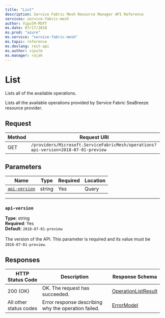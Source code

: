 ```yaml
---
title: "List"
description: Service Fabric Mesh Resource Manager API Reference
services: service-fabric-mesh
author: VipulM-MSFT
ms.date: 07/17/2018
ms.prod: "azure"
ms.service: "service-fabric-mesh"
ms.topic: reference
ms.devlang: rest-api
ms.author: vipulm
ms.manager: rajak
---
```

# List
Lists all of the available operations.

Lists all the available operations provided by Service Fabric SeaBreeze resource provider.

## Request
| Method | Request URI |
| ------ | ----------- |
| GET | `/providers/Microsoft.ServiceFabricMesh/operations?api-version=2018-07-01-preview` |


## Parameters
| Name | Type | Required | Location |
| --- | --- | --- | --- |
| [`api-version`](#api-version) | string | Yes | Query |

____
### `api-version`
__Type__: string <br/>
__Required__: Yes<br/>
__Default__: `2018-07-01-preview` <br/>
<br/>
The version of the API. This parameter is required and its value must be `2018-07-01-preview`.

## Responses

| HTTP Status Code | Description | Response Schema |
| --- | --- | --- |
| 200 (OK) | OK. The request has succeeded.<br/> | [OperationListResult](sfmeshrp-model-operationlistresult.md) |
| All other status codes | Error response describing why the operation failed.<br/> | [ErrorModel](sfmeshrp-model-errormodel.md) |

